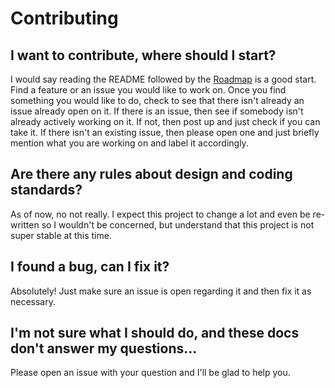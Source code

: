 # Contributing

## I want to contribute, where should I start?

I would say reading the README followed by the [Roadmap](https://github.com/aburd/beats-with-friends/wiki/Roadmap) is a good start. Find a feature or an issue you would like to work on. Once you find something you would like to do, check to see that there isn't already an issue already open on it. If there is an issue, then see if somebody isn't already actively working on it. If not, then post up and just check if you can take it. If there isn't an existing issue, then please open one and just briefly mention what you are working on and label it accordingly.

## Are there any rules about design and coding standards?

As of now, no not really. I expect this project to change a lot and even be re-written so I wouldn't be concerned, but understand that this project is not super stable at this time. 

## I found a bug, can I fix it?

Absolutely! Just make sure an issue is open regarding it and then fix it as necessary.

## I'm not sure what I should do, and these docs don't answer my questions...

Please open an issue with your question and I'll be glad to help you.
